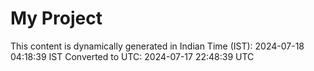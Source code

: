 # My Project

This content is dynamically generated in Indian Time (IST): 2024-07-18 04:18:39 IST
Converted to UTC: 2024-07-17 22:48:39 UTC

